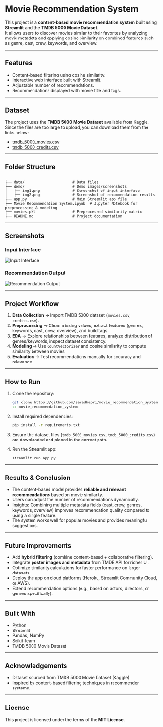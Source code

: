 
# Movie Recommendation System

This project is a **content-based movie recommendation system** built using **Streamlit** and the **TMDB 5000 Movie Dataset**.  
It allows users to discover movies similar to their favorites by analyzing movie metadata and applying cosine similarity on combined features such as genre, cast, crew, keywords, and overview.

---

## Features
- Content-based filtering using cosine similarity.
- Interactive web interface built with Streamlit.
- Adjustable number of recommendations.
- Recommendations displayed with movie title and tags.

---

## Dataset

The project uses the **TMDB 5000 Movie Dataset** available from Kaggle.  
Since the files are too large to upload, you can download them from the links below:

- [tmdb_5000_movies.csv](https://drive.google.com/file/d/1a16MlcdV2W-HHBYnC1JXkH3gxfVgiaxU/view?usp=sharing)  
- [tmdb_5000_credits.csv](https://drive.google.com/file/d/1rc5uTGqA7D1CSiyfP0fUTruZC2xQ_rK4/view?usp=sharing)

---

## Folder Structure

```

├── data/                      # Data files 
├── demo/                      # Demo images/screenshots
│   ├── img1.png               # Screenshot of input interface
│   ├── img2.png               # Screenshot of recommendation results
├── app.py                     # Main Streamlit app file
├── Movie Recommendation System.ipynb  # Jupyter Notebook for preprocessing & modeling
├── movies.pkl                 # Preprocessed similarity matrix
├── README.md                  # Project documentation

````

---

## Screenshots

### Input Interface
![Input Interface](demo/img1.png)

### Recommendation Output
![Recommendation Output](demo/img2.png)

---

## Project Workflow

1. **Data Collection** → Import TMDB 5000 dataset (`movies.csv`, `credits.csv`).  
2. **Preprocessing** → Clean missing values, extract features (genres, keywords, cast, crew, overview), and build tags.  
3. **EDA** → Explore relationships between features, analyze distribution of genres/keywords, inspect dataset consistency.  
4. **Modeling** → Use `CountVectorizer` and cosine similarity to compute similarity between movies.  
5. **Evaluation** → Test recommendations manually for accuracy and relevance.  

---

## How to Run

1. Clone the repository:
   ```bash
   git clone https://github.com/saradhapri/movie_recommendation_system.git
   cd movie_recommendation_system
   ````

2. Install required dependencies:

   ```bash
   pip install -r requirements.txt
   ```

3. Ensure the dataset files (`tmdb_5000_movies.csv`, `tmdb_5000_credits.csv`) are downloaded and placed in the correct path.

4. Run the Streamlit app:

   ```bash
   streamlit run app.py
   ```

---

## Results & Conclusion

* The content-based model provides **reliable and relevant recommendations** based on movie similarity.
* Users can adjust the number of recommendations dynamically.
* Insights: Combining multiple metadata fields (cast, crew, genres, keywords, overview) improves recommendation quality compared to using a single feature.
* The system works well for popular movies and provides meaningful suggestions.

---

## Future Improvements

* Add **hybrid filtering** (combine content-based + collaborative filtering).
* Integrate **poster images and metadata** from TMDB API for richer UI.
* Optimize similarity calculations for faster performance on larger datasets.
* Deploy the app on cloud platforms (Heroku, Streamlit Community Cloud, or AWS).
* Extend recommendation options (e.g., based on actors, directors, or genres specifically).

---

## Built With

* Python
* Streamlit
* Pandas, NumPy
* Scikit-learn
* TMDB 5000 Movie Dataset

---

## Acknowledgements

* Dataset sourced from TMDB 5000 Movie Dataset (Kaggle).
* Inspired by content-based filtering techniques in recommender systems.

---

## License

This project is licensed under the terms of the **MIT License**.

```
